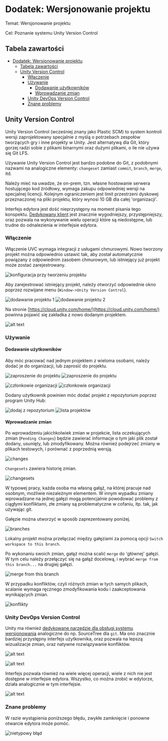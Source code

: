 # Dodatek: Wersjonowanie projektu

Temat: Wersjonowanie projektu

Cel: Poznanie systemu Unity Version Control

Tabela zawartości
---
- [Dodatek: Wersjonowanie projektu](#dodatek-wersjonowanie-projektu)
  - [Tabela zawartości](#tabela-zawartości)
  - [Unity Version Control](#unity-version-control)
    - [Włączenie](#włączenie)
    - [Używanie](#używanie)
      - [Dodawanie użytkowników](#dodawanie-użytkowników)
      - [Wprowadzanie zmian](#wprowadzanie-zmian)
    - [Unity DevOps Version Control](#unity-devops-version-control)
    - [Znane problemy](#znane-problemy)

## Unity Version Control

Unity Version Control (wcześniej znany jako Plastic SCM) to system kontroli wersji zaprojektowany specjalnie z myślą o potrzebach zespołów tworzących gry i inne projekty w Unity. Jest alternatywą dla Git, który gorzej radzi sobie z plikami binarnymi oraz dużymi plikami, o ile nie używa się Git LFS.

Używanie Unity Version Control jest bardzo podobne do Git, z podobnymi nazwami na analogiczne elementy: `changeset` zamiast `commit`, `branch`, `merge`, itd.

Należy mieć na uwadze, że on-prem, tzn. własne hostowanie serwera hostującego kod źródłowy, wymaga zakupu odpowiedniej wersji na specjalnej licencji. Kolejnym ograniczeniem jest limit przestrzeni dyskowej przeznaczonej na pliki projektu, który wynosi 10 GB dla całej 'organizacji'.

Interfejs edytora jest dość nieprzystępny na moment pisania tego konspektu. [Dedykowany klient](https://docs.unity.com/ugs/en-us/manual/devops/manual/version-control-desktop-client) jest znacznie wygodniejszy, przystępniejszy, oraz pozwala na wykonywanie wielu operacji które są niedostępne, lub trudne do odnalezienia w interfejsie edytora.

### Włączenie

Włączenie UVC wymaga integracji z usługami chmurowymi. Nowo tworzony projekt można odpowiednio ustawić tak, aby został automatycznie powiązany z odpowiednim zasobem chmurowym, lub istniejący już projekt może zostać zarejestrowany.

![konfiguracja przy tworzeniu projektu](./media/creating-new-project.png)

Aby zarejestrować istniejący projekt, należy otworzyć odpowiednie okno poprzez rozwijane menu (`Window->Unity Version Control`).

![dodawanie projektu 1](./media/uvc-complete-setup.png)
![dodawanie projektu 2](./media/uvc-complete-setup2.png)

Na stronie [https://cloud.unity.com/home/](https://cloud.unity.com/home/) powinna pojawić się zakładka z nowo dodanym projektem.

![alt text](./media/cloud-unity-com-project.png)

### Używanie

#### Dodawanie użytkowników

Aby móc pracować nad jednym projektem z wieloma osobami, należy dodać je do organizacji, lub zaprosić do projektu.

![zaproszenie do projektu](./media/add-contributors.png)
![zaproszenie do projektu](./media/invite-project-members.png)

![członkowie organizacji](./media/organization-members.png)
![członkowie organizacji](./media/invite-organization-members.png)

Dodany użytkownik powinien móc dodać projekt z repozytorium poprzez program Unity Hub:

![dodaj z repozytorium](./media/add-from-repository.png)
![lista projektów](./media/add-from-repository2.png)

#### Wprowadzanie zmian

Po wprowadzeniu jakichkolwiek zmian w projekcie, lista oczekujących zmian (`Pending Changes`) będzie zawierać informacje o tym jaki plik został dodany, usunięty, lub zmodyfikowany. Można również podejrzeć zmiany w plikach testowych, i porównać z poprzednią wersją.

![changes](./media/changes.png)

`Changesets` zawiera historię zmian.

![changesets](./media/changesets.png)

W typowej pracy, każda osoba ma własną gałąź, na której pracuje nad osobnym, możliwie niezależnym elementem. W innym wypadku zmiany wprowadzane na jednej gałęzi mogą potencjalnie powodować problemy z ciągłymi konfliktami, złe zmiany są problematyczne w cofaniu, itp. tak, jak używając git.

Gałęzie można utworzyć w sposób zaprezentowany poniżej.

![branches](./media/branches.png)

Lokalny projekt można przełączać między gałęziami za pomocą opcji `Switch workspace to this branch`.

Po wykonaniu swoich zmian, gałąź można scalić `merge` do 'głównej' gałęzi. W tym celu należy przełączyć się na gałąź docelową, i wybrać `merge from this branch...` na drugiej gałęzi.

![merge from this branch](./media/merge-from-this-branch.png)

W przypadku konfliktów, czyli różnych zmian w tych samych plikach, scalanie wymaga ręcznego zmodyfikowania kodu i zaakceptowania wynikających zmian.

![konflikty](./media/conflicts.png)

### Unity DevOps Version Control

Unity ma również [dedykowane narzędzie dla obsługi systemu wersjonowania](https://docs.unity.com/ugs/en-us/manual/devops/manual/version-control-desktop-client) analogiczne do np. SourceTree dla `git`. Ma ono znacznie bardziej przystępny interfejs użytkownika, oraz pozwala na lepszą wizualizacje zmian, oraz natywne rozwiązywanie konfliktów.

![alt text](./media/udvvc-branches.png)

![alt text](./media/udvvc-merge.png)

Interfejs pozwala również na wiele więcej operacji, wiele z nich nie jest dostępne w interfejsie edytora. Wszystko, co można zrobić w edytorze, działa analogicznie w tym interfejsie.

![alt text](./media/udvvc-options.png)


### Znane problemy

W razie wystąpienia poniższego błędu, zwykłe zamknięcie i ponowne otwarcie edytora może pomóc.

![nietypowy błąd](./media/error.png)
